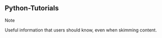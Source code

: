 ## Python-Tutorials

> [!NOTE]
> Useful information that users should know, even when skimming content.
